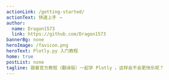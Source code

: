 ```yaml
---
actionLink: /getting-started/
actionText: 快速上手 →
author:
  name: Dragon1573
  link: https://github.com/Dragon1573
bannerBg: none
heroImage: /favicon.png
heroText: Plotly.py 入门教程
home: true
postList: none
tagline: 跟着官方教程（翻译版）一起学 Plotly ，这样会不会更快乐呢？
---
```

